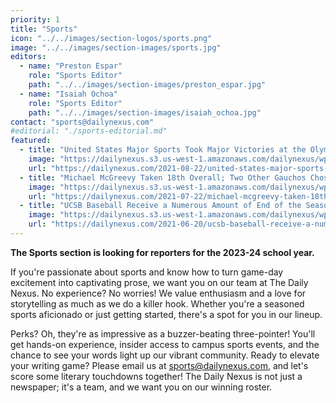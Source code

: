 ```yaml
---
priority: 1
title: "Sports"
icon: "../../images/section-logos/sports.png"
image: "../../images/section-images/sports.jpg"
editors:
  - name: "Preston Espar"
    role: "Sports Editor"
    path: "../../images/section-images/preston_espar.jpg"
  - name: "Isaiah Ochoa"
    role: "Sports Editor"
    path: "../../images/section-images/isaiah_ochoa.jpg"
contact: "sports@dailynexus.com"
#editorial: "./sports-editorial.md"
featured:
  - title: "United States Major Sports Took Major Victories at the Olympics"
    image: "https://dailynexus.s3.us-west-1.amazonaws.com/dailynexus/wp-content/uploads/2021/08/22111707/usolyimpicmedal.png"
    url: "https://dailynexus.com/2021-08-22/united-states-major-sports-took-major-victories-at-the-olympics/"
  - title: "Michael McGreevy Taken 18th Overall; Two Other Gauchos Chosen in MLB Draft"
    image: "https://dailynexus.s3.us-west-1.amazonaws.com/dailynexus/wp-content/uploads/2021/07/18191244/Baseball_v_Sta_Clara_McGreevy_007-scaled-1-1-1536x1044.jpg"
    url: "https://dailynexus.com/2021-07-22/michael-mcgreevy-taken-18th-overall-two-other-gauchos-chosen-in-mlb-draft/"
  - title: "UCSB Baseball Receive a Numerous Amount of End of the Season Awards"
    image: "https://dailynexus.s3.us-west-1.amazonaws.com/dailynexus/wp-content/uploads/2016/05/2016.05.26_StephenManga_Baseball-web-768x512.jpg"
    url: "https://dailynexus.com/2021-06-20/ucsb-baseball-receive-a-numerous-amount-of-end-of-the-season-awards/"
---
```

**The Sports section is looking for reporters for the 2023-24 school year.**

If you're passionate about sports and know how to turn game-day excitement into captivating prose, we want you on our team at The Daily Nexus. No experience? No worries! We value enthusiasm and a love for storytelling as much as we do a killer hook. Whether you're a seasoned sports aficionado or just getting started, there's a spot for you in our lineup.

Perks? Oh, they're as impressive as a buzzer-beating three-pointer! You'll get hands-on experience, insider access to campus sports events, and the chance to see your words light up our vibrant community. Ready to elevate your writing game? Please email us at [sports@dailynexus.com](mailto:sports@dailynexus.com), and let's score some literary touchdowns together! The Daily Nexus is not just a newspaper; it's a team, and we want you on our winning roster.